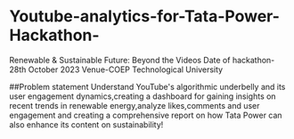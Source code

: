 # Youtube-analytics-for-Tata-Power-Hackathon-
 Renewable &amp; Sustainable Future: Beyond the Videos
Date of hackathon-28th October 2023
Venue-COEP Technological University

##Problem statement
 Understand YouTube's algorithmic underbelly and its user
 engagement dynamics,creating a dashboard for gaining insights on recent trends in renewable energy,analyze likes,comments and user engagement and creating a comprehensive report on how Tata Power can also enhance its content on sustainability!
